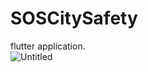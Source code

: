 ﻿# SOSCitySafety <br>
flutter application.<br>
![Untitled](https://user-images.githubusercontent.com/108418308/210173780-b39eb298-28ec-48f8-a2ba-01019c86b17b.png)

